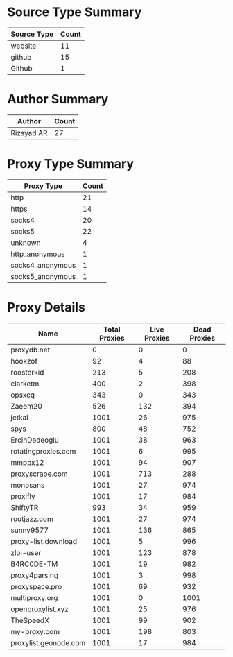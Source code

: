 # Source Type Summary

| Source Type | Count |
|-------------|-------|
| website | 11 |
| github | 15 |
| Github | 1 |


# Author Summary

| Author | Count |
|--------|-------|
| Rizsyad AR | 27 |


# Proxy Type Summary

| Proxy Type | Count |
|------------|-------|
| http | 21 |
| https | 14 |
| socks4 | 20 |
| socks5 | 22 |
| unknown | 4 |
| http_anonymous | 1 |
| socks4_anonymous | 1 |
| socks5_anonymous | 1 |


# Proxy Details

| Name | Total Proxies | Live Proxies | Dead Proxies |
|------|---------------|--------------|---------------|
| proxydb.net | 0 | 0 | 0 |
| hookzof | 92 | 4 | 88 |
| roosterkid | 213 | 5 | 208 |
| clarketm | 400 | 2 | 398 |
| opsxcq | 343 | 0 | 343 |
| Zaeem20 | 526 | 132 | 394 |
| jetkai | 1001 | 26 | 975 |
| spys | 800 | 48 | 752 |
| ErcinDedeoglu | 1001 | 38 | 963 |
| rotatingproxies.com | 1001 | 6 | 995 |
| mmppx12 | 1001 | 94 | 907 |
| proxyscrape.com | 1001 | 713 | 288 |
| monosans | 1001 | 27 | 974 |
| proxifly | 1001 | 17 | 984 |
| ShiftyTR | 993 | 34 | 959 |
| rootjazz.com | 1001 | 27 | 974 |
| sunny9577 | 1001 | 136 | 865 |
| proxy-list.download | 1001 | 5 | 996 |
| zloi-user | 1001 | 123 | 878 |
| B4RC0DE-TM | 1001 | 19 | 982 |
| proxy4parsing | 1001 | 3 | 998 |
| proxyspace.pro | 1001 | 69 | 932 |
| multiproxy.org | 1001 | 0 | 1001 |
| openproxylist.xyz | 1001 | 25 | 976 |
| TheSpeedX | 1001 | 99 | 902 |
| my-proxy.com | 1001 | 198 | 803 |
| proxylist.geonode.com | 1001 | 17 | 984 |
